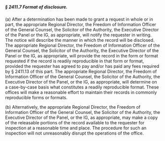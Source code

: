 ##### § 2411.7 Format of disclosure. #####

(a) After a determination has been made to grant a request in whole or in part, the appropriate Regional Director, the Freedom of Information Officer of the General Counsel, the Solicitor of the Authority, the Executive Director of the Panel or the IG, as appropriate, will notify the requester in writing. The notice will describe the manner in which the record will be disclosed. The appropriate Regional Director, the Freedom of Information Officer of the General Counsel, the Solicitor of the Authority, the Executive Director of the Panel or the IG, as appropriate, will provide the record in the form or format requested if the record is readily reproducible in that form or format, provided the requester has agreed to pay and/or has paid any fees required by § 2411.13 of this part. The appropriate Regional Director, the Freedom of Information Officer of the General Counsel, the Solicitor of the Authority, the Executive Director of the Panel, or the IG, as appropriate, will determine on a case-by-case basis what constitutes a readily reproducible format. These offices will make a reasonable effort to maintain their records in commonly reproducible forms or formats.

(b) Alternatively, the appropriate Regional Director, the Freedom of Information Officer of the General Counsel, the Solicitor of the Authority, the Executive Director of the Panel, or the IG, as appropriate, may make a copy of the releasable portions of the record available to the requester for inspection at a reasonable time and place. The procedure for such an inspection will not unreasonably disrupt the operations of the office.